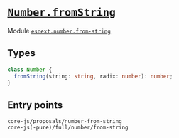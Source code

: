 # [`Number.fromString`](https://github.com/tc39/proposal-number-fromstring)

Module [`esnext.number.from-string`](/packages/core-js/modules/esnext.number.from-string.js)

## Types

```ts
class Number {
  fromString(string: string, radix: number): number;
}
```

## Entry points



```
core-js/proposals/number-from-string
core-js(-pure)/full/number/from-string
```
